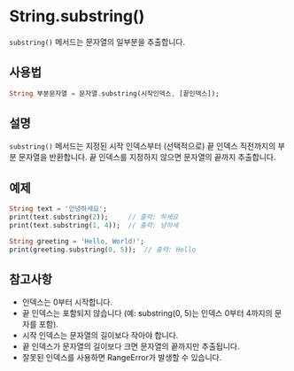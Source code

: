 # String.substring()

`substring()` 메서드는 문자열의 일부분을 추출합니다.

## 사용법

```dart
String 부분문자열 = 문자열.substring(시작인덱스, [끝인덱스]);
```

## 설명

`substring()` 메서드는 지정된 시작 인덱스부터 (선택적으로) 끝 인덱스 직전까지의 부분 문자열을 반환합니다. 끝 인덱스를 지정하지 않으면 문자열의 끝까지 추출합니다.

## 예제

```dart
String text = '안녕하세요';
print(text.substring(2));     // 출력: 하세요
print(text.substring(1, 4));  // 출력: 녕하세

String greeting = 'Hello, World!';
print(greeting.substring(0, 5));  // 출력: Hello
```

## 참고사항

- 인덱스는 0부터 시작합니다.
- 끝 인덱스는 포함되지 않습니다 (예: substring(0, 5)는 인덱스 0부터 4까지의 문자를 포함).
- 시작 인덱스는 문자열의 길이보다 작아야 합니다.
- 끝 인덱스가 문자열의 길이보다 크면 문자열의 끝까지만 추출됩니다.
- 잘못된 인덱스를 사용하면 RangeError가 발생할 수 있습니다.
